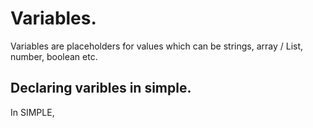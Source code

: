 # Variables.
Variables are  placeholders for values which can be strings, array / List, number, boolean etc.

## Declaring varibles in simple.
In SIMPLE, 